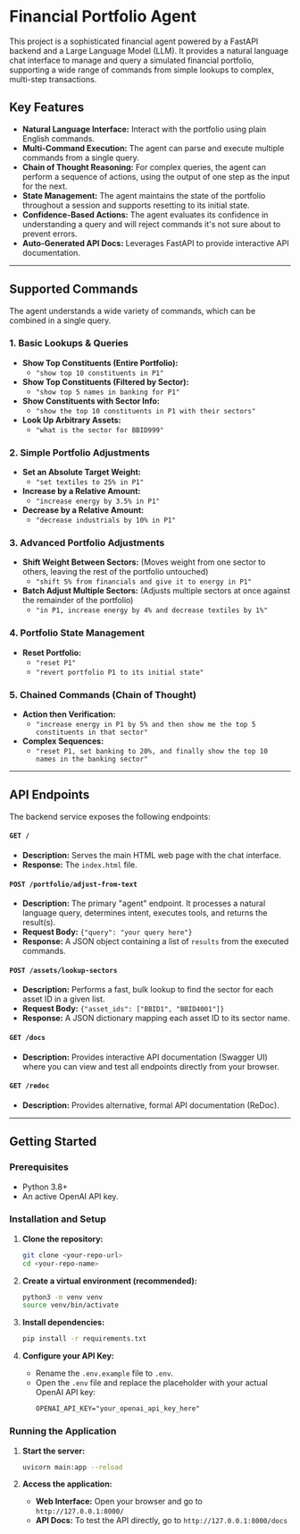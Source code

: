 # Financial Portfolio Agent

This project is a sophisticated financial agent powered by a FastAPI backend and a Large Language Model (LLM). It provides a natural language chat interface to manage and query a simulated financial portfolio, supporting a wide range of commands from simple lookups to complex, multi-step transactions.

## Key Features

- **Natural Language Interface:** Interact with the portfolio using plain English commands.
- **Multi-Command Execution:** The agent can parse and execute multiple commands from a single query.
- **Chain of Thought Reasoning:** For complex queries, the agent can perform a sequence of actions, using the output of one step as the input for the next.
- **State Management:** The agent maintains the state of the portfolio throughout a session and supports resetting to its initial state.
- **Confidence-Based Actions:** The agent evaluates its confidence in understanding a query and will reject commands it's not sure about to prevent errors.
- **Auto-Generated API Docs:** Leverages FastAPI to provide interactive API documentation.

---

## Supported Commands

The agent understands a wide variety of commands, which can be combined in a single query.

### 1. Basic Lookups & Queries

- **Show Top Constituents (Entire Portfolio):**
  - `"show top 10 constituents in P1"`
- **Show Top Constituents (Filtered by Sector):**
  - `"show top 5 names in banking for P1"`
- **Show Constituents with Sector Info:**
  - `"show the top 10 constituents in P1 with their sectors"`
- **Look Up Arbitrary Assets:**
  - `"what is the sector for BBID999"`

### 2. Simple Portfolio Adjustments

- **Set an Absolute Target Weight:**
  - `"set textiles to 25% in P1"`
- **Increase by a Relative Amount:**
  - `"increase energy by 3.5% in P1"`
- **Decrease by a Relative Amount:**
  - `"decrease industrials by 10% in P1"`

### 3. Advanced Portfolio Adjustments

- **Shift Weight Between Sectors:** (Moves weight from one sector to others, leaving the rest of the portfolio untouched)
  - `"shift 5% from financials and give it to energy in P1"`
- **Batch Adjust Multiple Sectors:** (Adjusts multiple sectors at once against the remainder of the portfolio)
  - `"in P1, increase energy by 4% and decrease textiles by 1%"`

### 4. Portfolio State Management

- **Reset Portfolio:**
  - `"reset P1"`
  - `"revert portfolio P1 to its initial state"`

### 5. Chained Commands (Chain of Thought)

- **Action then Verification:**
  - `"increase energy in P1 by 5% and then show me the top 5 constituents in that sector"`
- **Complex Sequences:**
  - `"reset P1, set banking to 20%, and finally show the top 10 names in the banking sector"`

---

## API Endpoints

The backend service exposes the following endpoints:

#### `GET /`
- **Description:** Serves the main HTML web page with the chat interface.
- **Response:** The `index.html` file.

#### `POST /portfolio/adjust-from-text`
- **Description:** The primary "agent" endpoint. It processes a natural language query, determines intent, executes tools, and returns the result(s).
- **Request Body:** `{"query": "your query here"}`
- **Response:** A JSON object containing a list of `results` from the executed commands.

#### `POST /assets/lookup-sectors`
- **Description:** Performs a fast, bulk lookup to find the sector for each asset ID in a given list.
- **Request Body:** `{"asset_ids": ["BBID1", "BBID4001"]}`
- **Response:** A JSON dictionary mapping each asset ID to its sector name.

#### `GET /docs`
- **Description:** Provides interactive API documentation (Swagger UI) where you can view and test all endpoints directly from your browser.

#### `GET /redoc`
- **Description:** Provides alternative, formal API documentation (ReDoc).

---

## Getting Started

### Prerequisites

- Python 3.8+
- An active OpenAI API key.

### Installation and Setup

1.  **Clone the repository:**
    ```bash
    git clone <your-repo-url>
    cd <your-repo-name>
    ```

2.  **Create a virtual environment (recommended):**
    ```bash
    python3 -m venv venv
    source venv/bin/activate
    ```

3.  **Install dependencies:**
    ```bash
    pip install -r requirements.txt
    ```

4.  **Configure your API Key:**
    - Rename the `.env.example` file to `.env`.
    - Open the `.env` file and replace the placeholder with your actual OpenAI API key:
      ```
      OPENAI_API_KEY="your_openai_api_key_here"
      ```

### Running the Application

1.  **Start the server:**
    ```bash
    uvicorn main:app --reload
    ```

2.  **Access the application:**
    - **Web Interface:** Open your browser and go to `http://127.0.0.1:8000/`
    - **API Docs:** To test the API directly, go to `http://127.0.0.1:8000/docs`

